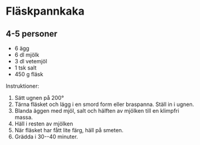 # Fläskpannkaka

## 4-5 personer

-   6 ägg
-   6 dl mjölk
-   3 dl vetemjöl
-   1 tsk salt
-   450 g fläsk

Instruktioner:

1.  Sätt ugnen på 200°
2.  Tärna fläsket och lägg i en smord form eller braspanna. Ställ in i
    ugnen.
3.  Blanda äggen med mjöl, salt och hälften av mjölken till en klimpfri
    massa.
4.  Häll i resten av mjölken
5.  När fläsket har fått lite färg, häll på smeten.
6.  Grädda i 30--40 minuter.

